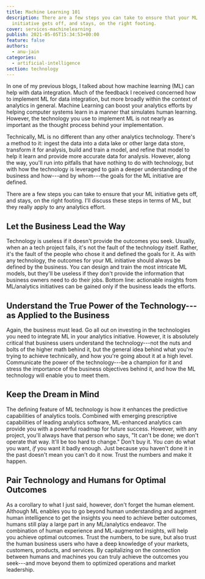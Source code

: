 ```yaml
---
title: Machine Learning 101
description: There are a few steps you can take to ensure that your ML
  initiative gets off, and stays, on the right footing.
cover: services-machinelearning
publish: 2021-05-05T15:34:53+00:00
feature: false
authors:
  - anu-jain
categories:
  - artificial-intelligence
section: technology
---
```

In one of my previous blogs, I talked about how machine learning (ML)
can help with data integration. Much of the feedback I received
concerned how to implement ML for data integration, but more broadly
within the context of analytics in general. Machine Learning can boost
your analytics efforts by helping computer systems learn in a manner
that simulates human learning. However, the technology you use to
implement ML is not nearly as important as the thought process behind
your implementation.

Technically, ML is no different than any other analytics technology.
There's a method to it: ingest the data into a data lake or other large
data store, transform it for analysis, build and train a model, and
refine that model to help it learn and provide more accurate data for
analysis. However, along the way, you'll run into pitfalls that have
nothing to do with technology, but with how the technology is leveraged
to gain a deeper understanding of the business and how---and by
whom---the goals for the ML initiative are defined.

There are a few steps you can take to ensure that your ML initiative
gets off, and stays, on the right footing. I'll discuss these steps in
terms of ML, but they really apply to any analytics effort.

Let the Business Lead the Way
-----------------------------

Technology is useless if it doesn't provide the outcomes you seek.
Usually, when an a tech project fails, it's not the fault of the
technology itself. Rather, it's the fault of the people who chose it and
defined the goals for it. As with any technology, the outcomes for your
ML initiative should always be defined by the business. You can design
and train the most intricate ML models, but they'll be useless if they
don't provide the information that business owners need to do their
jobs. Bottom line: actionable insights from ML/analytics initiatives can
be gained only if the business leads the efforts.

Understand the True Power of the Technology---as Applied to the Business
------------------------------------------------------------------------

Again, the business must lead. Go all out on investing in the
technologies you need to integrate ML in your analytics initiative.
However, it is absolutely critical that business users understand the
technology---not the nuts and bolts of the higher math behind it, but
the general idea behind what you're trying to achieve technically, and
how you're going about it at a high level. Communicate the power of the
technology---be a champion for it and stress the importance of the
business objectives behind it, and how the ML technology will enable you
to meet them.

Keep the Dream in Mind
----------------------

The defining feature of ML technology is how it enhances the predictive
capabilities of analytics tools. Combined with emerging prescriptive
capabilities of leading analytics software, ML-enhanced analytics can
provide you with a powerful roadmap for future success. However, with
any project, you'll always have that person who says, "It can't be done;
we don't operate that way. It'll be too hard to change." Don't buy it.
You *can* do what you want, *if* you want it badly enough. Just because
you haven't done it in the past doesn't mean you can't do it now. Trust
the numbers and make it happen.

Pair Technology and Humans for Optimal Outcomes
-----------------------------------------------

As a corollary to what I just said, however, don't forget the human
element. Although ML enables you to go beyond human understanding and
augment human intelligence to get the insights you need to achieve
better outcomes, humans still play a large part in any ML/analytics
endeavor. The combination of human experience and ML-augmented insights,
will help you achieve optimal outcomes. Trust the numbers, to be sure,
but also trust the human business users who have a deep knowledge of
your markets, customers, products, and services. By capitalizing on the
connection between humans and machines you can truly achieve the
outcomes you seek---and move beyond them to optimized operations and
market leadership.
